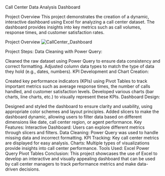 Call Center Data Analysis Dashboard

Project Overview
This project demonstrates the creation of a dynamic, interactive dashboard using Excel for analyzing a call center dataset. The dashboard provides insights into key metrics such as call volumes, response times, and customer satisfaction rates.

Project Overview
![CallCenter_Dashboard](https://github.com/user-attachments/assets/ac1c10da-3572-4899-ae32-4406b712afb2)


Project Steps:
Data Cleaning with Power Query:

Cleaned the raw dataset using Power Query to ensure data consistency and correct formatting.
Adjusted column data types to match the type of data they hold (e.g., dates, numbers).
KPI Development and Chart Creation:

Created key performance indicators (KPIs) using Pivot Tables to track important metrics such as average response times, the number of calls handled, and customer satisfaction levels.
Developed various charts (bar charts, line charts, etc.) to visually represent these KPIs.
Dashboard Design:

Designed and styled the dashboard to ensure clarity and usability, using appropriate color schemes and layout principles.
Added slicers to make the dashboard dynamic, allowing users to filter data based on different dimensions like date, call center region, or agent performance.
Key Features:
Interactive Dashboard: Users can explore different metrics through slicers and filters.
Data Cleaning: Power Query was used to handle missing data and incorrect formatting.
KPI Tracking: Key call center metrics are displayed for easy analysis.
Charts: Multiple types of visualizations provide insights into call center performance.
Tools Used:
Excel
Power Query
Pivot Tables
Conclusion:
This project showcases the use of Excel to develop an interactive and visually appealing dashboard that can be used by call center managers to track performance metrics and make data-driven decisions.

